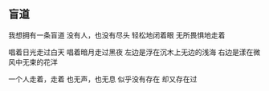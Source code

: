 ## 盲道
我想拥有一条盲道
没有人，也没有尽头
轻松地闭着眼
无所畏惧地走着

唱着日光走过白天
唱着暗月走过黑夜
左边是浮在沉木上无边的浅海
右边是漾在微风中无束的花洋

一个人走着，走着
也无声，也无息
似乎没有存在
却又存在过